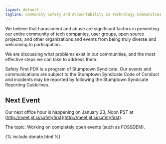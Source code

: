 ```yaml
---
layout: default
tagline: Community Safety and Accountability in Technology Communities
---
```


We believe that harassment and abuse are significant factors in preventing our entire community of tech companies, user groups, open source projects, and other organizations and events from being truly diverse and welcoming to participation.

We are discussing what problems exist in our communities, and the most effective steps we can take to address them.

Safety First PDX is a program of Stumptown Syndicate. Our events and communications are subject to the Stumptown Syndicate Code of Conduct and incidents may be reported by following the Stumptown Syndicate Reporting Guidelines.


## Next Event

Our next office hour is happening on January 23, Noon PST at [http://meet.jit.si/safetyfirst](http://meet.jit.si/safetyfirst).

The topic: Working on completely open events (such as FOSSDEM).

{% include donate.html %}
